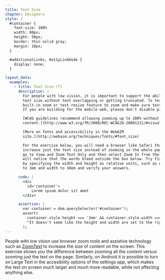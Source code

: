 ```yaml
---
title: Text Size
chapter: Designers
style: |
  #container {
    font-size: 100%
    width: 80px;
    height: 50px;
    border: thin solid gray;
    margin: 10px;
  }

  #additionalLinks, #a11yLinkHide {
    display: none;
  }

layout_data:
  examples:
    - title: Text Size (T)
      description: |
        For people with low vision, it is important to support the ability to increase
        text size without text overlapping or getting truncated. To test, use your browser's
        built-in zoom or text-resize feature to zoom and make sure text is still readable.
        If you are building for the mobile web, please don't disable pinch and zoom.

        [WCAG guidelines recommend allowing zooming up to 200% without loss of 
        content.](http://www.w3.org/TR/2008/REC-WCAG20-20081211/#visual-audio-contrast-scale)

        [More on fonts and accessibility in the WebAIM 
        site.](http://webaim.org/techniques/fonts/#font_size)

        For the exercise below, you will need a browser like Safari that allows you to
        increase just the text size instead of zooming in the whole page. On Safari,
        go to View and Zoom Text Only and then select Zoom In from the same menu. You
        will notice that the words bleed outside the box below. Try fixing this example
        by specifying the width and height as relative units, such as ems. Set the height
        to 3em and width to 10em and verify your answers.

      code: |
        <div
          id='container'>
            Lorem ipsum dolor sit amet
        </div>

      assertion: |
        var container = dom.querySelector('#container');
        assert(
          container.style.height === '3em' && container.style.width === '10em',
          "It doesn't seem like the height and width are set to the right ems"
        );
---
```

People with low vision use browser zoom tools and assistive technology such as
[ZoomText](http://www.aisquared.com/products/zoomtext/) to increase the size of 
content on the screen. This exercise shows you the difference between zooming 
all the content versus zooming just the text on the page. Similarly, on Android
it is possible to turn on Large Text in the accesibility options of the settings
app, which makes the text on screen much larger and much more readable, while 
not affecting anything else. 
